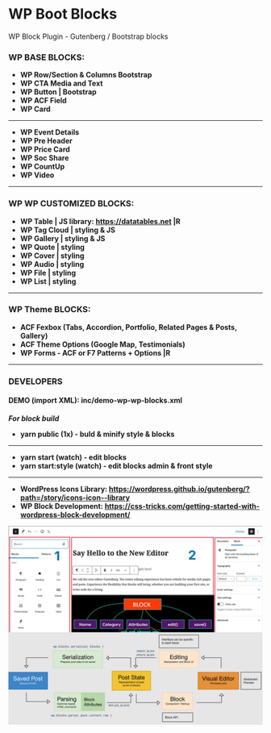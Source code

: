 # WP Boot Blocks
WP Block Plugin - Gutenberg / Bootstrap blocks

### WP BASE BLOCKS:
- **WP Row/Section & Columns Bootstrap**
- **WP CTA Media and Text**
- **WP Button | Bootstrap**
- **WP ACF Field**
- **WP Card**
---
- **WP Event Details**
- **WP Pre Header**
- **WP Price Card**
- **WP Soc Share**
- **WP CountUp**
- **WP Video**
---
### WP WP CUSTOMIZED BLOCKS:
- **WP Table | JS library: https://datatables.net |R** 
- **WP Tag Cloud | styling & JS**
- **WP Gallery | styling & JS**
- **WP Quote | styling**
- **WP Cover | styling**
- **WP Audio | styling**
- **WP File | styling**
- **WP List | styling**
---
### WP Theme BLOCKS:
- **ACF Fexbox (Tabs, Accordion, Portfolio,  Related Pages & Posts, Gallery)**
- **ACF Theme Options (Google Map, Testimonials)**
- **WP Forms - ACF or F7 Patterns + Options |R**
---
### DEVELOPERS
#### DEMO (import XML): inc/demo-wp-wp-blocks.xml

***For block build***

- **yarn public (1x) - buld & minify style & blocks**
---
- **yarn start (watch) - edit blocks**
- **yarn start:style (watch) - edit blocks admin & front style**
---
- **WordPress Icons Library: https://wordpress.github.io/gutenberg/?path=/story/icons-icon--library**
- **WP Block Development: https://css-tricks.com/getting-started-with-wordpress-block-development/**

![Screenshot](screenshot.jpg)
